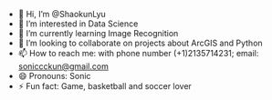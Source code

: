 - 👋 Hi, I’m @ShaokunLyu
- 👀 I’m interested in Data Science
- 🌱 I’m currently learning Image Recognition
- 💞️ I’m looking to collaborate on projects about ArcGIS and Python
- 📫 How to reach me: with phone number (+1)2135714231; email: soniccckun@gmail.com
- 😄 Pronouns: Sonic
- ⚡ Fun fact: Game, basketball and soccer lover

<!---
ShaokunLyu/ShaokunLyu is a ✨ special ✨ repository because its `README.md` (this file) appears on your GitHub profile.
You can click the Preview link to take a look at your changes.
--->
